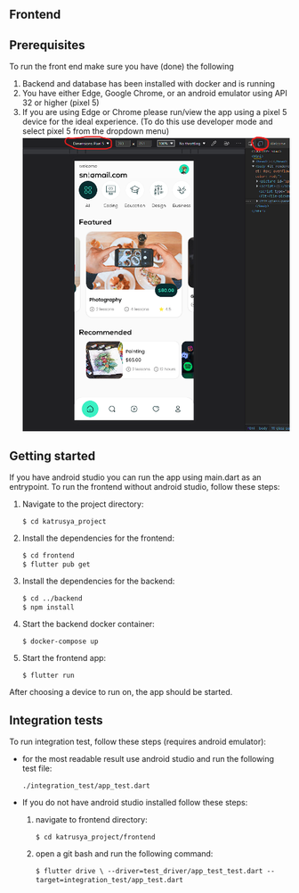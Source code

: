 ## Frontend

## Prerequisites
To run the front end make sure you have (done) the following
1. Backend and database has been installed with docker and is running 
2. You have either Edge, Google Chrome, or an android emulator using API 32 or higher (pixel 5)
3. If you are using Edge or Chrome please run/view the app using a pixel 5 device for the ideal experience. (To do this use developer mode and select pixel 5 from the dropdown menu)
   ![how to use a pixel 5 device in edge/chrome](./images/devmode_instruction.png)

## Getting started
If you have android studio you can run the app using main.dart as an entrypoint. 
To run the frontend without android studio, follow these steps:

1. Navigate to the project directory:
   ```
   $ cd katrusya_project
   ```
2. Install the dependencies for the frontend:
   ```
   $ cd frontend
   $ flutter pub get
   ```
3. Install the dependencies for the backend:
   ```
   $ cd ../backend
   $ npm install 
   ```
4. Start the backend docker container:
   ```
   $ docker-compose up
   ```
5. Start the frontend app:
   ```
   $ flutter run
   ```

After choosing a device to run on, the app should be started.

## Integration tests
To run integration test, follow these steps (requires android emulator):

* for the most readable result use android studio and run the following test file:
   ```
   ./integration_test/app_test.dart
   ```


* If you do not have android studio installed follow these steps: 
  1. navigate to frontend directory:
     ```
     $ cd katrusya_project/frontend
     ```
  2. open a git bash and run the following command:
     ```
     $ flutter drive \ --driver=test_driver/app_test_test.dart --target=integration_test/app_test.dart
     ```